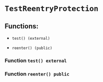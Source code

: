 # `TestReentryProtection`

## Functions:

- `test() (external)`

- `reenter() (public)`

### Function `test() external`

### Function `reenter() public`
